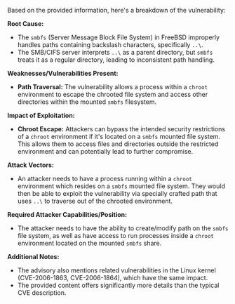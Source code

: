 Based on the provided information, here's a breakdown of the vulnerability:

**Root Cause:**

- The `smbfs` (Server Message Block File System) in FreeBSD improperly handles paths containing backslash characters, specifically `..\`.
-  The SMB/CIFS server interprets `..\` as a parent directory, but `smbfs` treats it as a regular directory, leading to inconsistent path handling.

**Weaknesses/Vulnerabilities Present:**

- **Path Traversal:** The vulnerability allows a process within a `chroot` environment to escape the chrooted file system and access other directories within the mounted `smbfs` filesystem.

**Impact of Exploitation:**

- **Chroot Escape:** Attackers can bypass the intended security restrictions of a `chroot` environment if it's located on a `smbfs` mounted file system. This allows them to access files and directories outside the restricted environment and can potentially lead to further compromise.

**Attack Vectors:**

-  An attacker needs to have a process running within a `chroot` environment which resides on a `smbfs` mounted file system. They would then be able to exploit the vulnerability via specially crafted path that uses `..\` to traverse out of the chrooted environment.

**Required Attacker Capabilities/Position:**

- The attacker needs to have the ability to create/modify path on the `smbfs` file system, as well as have access to run processes inside a `chroot` environment located on the mounted `smbfs` share.

**Additional Notes:**
- The advisory also mentions related vulnerabilities in the Linux kernel (CVE-2006-1863, CVE-2006-1864), which have the same impact.
- The provided content offers significantly more details than the typical CVE description.